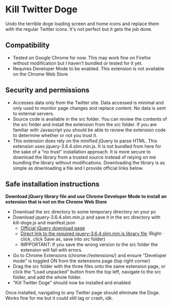 # Kill Twitter Doge
Undo the terrible doge loading screen and home icons and replace them with the regular Twitter icons.
It's not perfect but it gets the job done.

## Compatibility
- Tested on Google Chrome for now. This may work fine on Firefox without modification but I haven't bundled or tested for it yet. 
- Requires Developer Mode to be enabled. This extension is not available on the Chrome Web Store

## Security and permissions
- Accesses data only from the Twitter site. Data accessed is minimal and only used to monitor page changes and replace content. No data is sent to external servers.
- Source code is available in the src folder. You can review the contents of the src folder and install the extension from the src folder. If you are familiar with Javascript you should be able to review the extension code to determine whether or not you trust it.
- This extension does rely on the minified jQuery to parse HTML. This extension uses jquery-3.6.4.slim.min.js. It is not bundled from here for the sake of a "no trust" installation approach. It is more secure to download the library from a trusted source instead of relying on me bundling the library without modifications. Downloading the library is as simple as downloading a file and I provide official links below.

## Safe installation instructions
**Download jQuery library file and use Chrome Developer Mode to install an extension that is not on the Chrome Web Store**
- Download the src directory to some temporary directory on your pc
- Download jquery-3.6.4.slim.min.js and save it in the src directory with kill-doge.js and manifest.json
  - [Official jQuery download page](https://jquery.com/download/)
  - [Direct link to the required jquery-3.6.4.slim.min.js library file](https://code.jquery.com/jquery-3.6.4.slim.min.js) (Right-click, click Save as, save into src folder)
  - IMPPORTANT: If you save the wrong version to the src folder the extension will fail with errors.
- Go to Chrome Extensions (chrome://extensions/) and ensure "Developer mode" is toggled ON from the extensions page (top right corner)
- Drag the src folder with the three files onto the same extension page, or click the "Load unpacked" button from the top left, navigate to the src folder, and add the whole folder.
- "Kill Twitter Doge" should now be installed and enabled

Once installed, navigating to any Twitter page should eliminate the Doge. Works fine for me but it could still lag or crash, idk.

